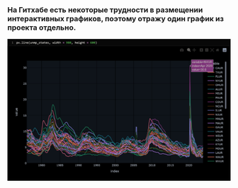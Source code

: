 ### На Гитхабе есть некоторые трудности в размещении интерактивных графиков, поэтому отражу один график из проекта отдельно.

![график](https://github.com/Goosolio/Portfolio/blob/main/Project%204/FRED1.png)
